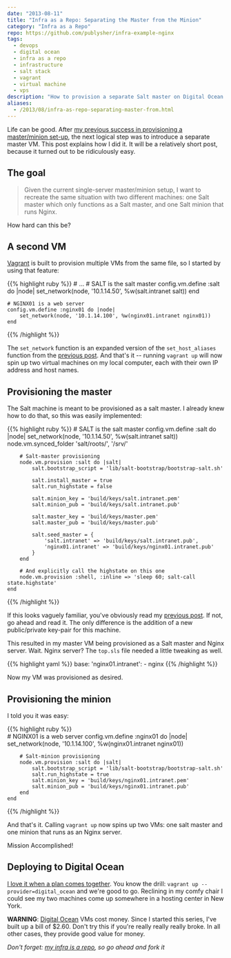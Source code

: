 ```yaml
---
date: "2013-08-11"
title: "Infra as a Repo: Separating the Master from the Minion"
category: "Infra as a Repo"
repo: https://github.com/publysher/infra-example-nginx
tags:
  - devops
  - digital ocean
  - infra as a repo
  - infrastructure
  - salt stack
  - vagrant
  - virtual machine
  - vps
description: "How to provision a separate Salt master on Digital Ocean."
aliases:
  - /2013/08/infra-as-repo-separating-master-from.html
---
```


Life can be good. After [my previous success in provisioning a master/minion set-up][my-master], the next logical step was
to introduce a separate master VM. This post explains how I did it. It will be a relatively short post, because it
turned out to be ridiculously easy.


The goal
--------

> Given the current single-server master/minion setup, I want to recreate the same situation with two different
> machines: one Salt master which only functions as a Salt master, and one Salt minion that runs Nginx.

How hard can this be?


A second VM
-----------

[Vagrant][] is built to provision multiple VMs from the same file, so I started by using that feature:

{{% highlight ruby %}}
    # ...
    # SALT is the salt master
    config.vm.define :salt do |node|
        set_network(node, '10.1.14.50', %w(salt.intranet salt))
    end

    # NGINX01 is a web server
    config.vm.define :nginx01 do |node|
        set_network(node, '10.1.14.100', %w(nginx01.intranet nginx01))
    end
{{% /highlight %}}    


The `set_network` function is an expanded version of the `set_host_aliases` function from the [previous post][my-master].
And that's it -- running `vagrant up` will now spin up two virtual machines on my local computer, each with their own
IP address and host names.


Provisioning the master
-----------------------

The Salt machine is meant to be provisioned as a salt master. I already knew how to do that, so this was easily
implemented:

{{% highlight ruby %}}
    # SALT is the salt master
    config.vm.define :salt do |node|
        set_network(node, '10.1.14.50', %w(salt.intranet salt))
        node.vm.synced_folder 'salt/roots/', '/srv/'

        # Salt-master provisioning
        node.vm.provision :salt do |salt|
            salt.bootstrap_script = 'lib/salt-bootstrap/bootstrap-salt.sh'

            salt.install_master = true
            salt.run_highstate = false

            salt.minion_key = 'build/keys/salt.intranet.pem'
            salt.minion_pub = 'build/keys/salt.intranet.pub'

            salt.master_key = 'build/keys/master.pem'
            salt.master_pub = 'build/keys/master.pub'

            salt.seed_master = {
                'salt.intranet' => 'build/keys/salt.intranet.pub',
                'nginx01.intranet' => 'build/keys/nginx01.intranet.pub'
            }
        end

        # And explicitly call the highstate on this one
        node.vm.provision :shell, :inline => 'sleep 60; salt-call state.highstate'
    end
{{% /highlight %}}    

If this looks vaguely familiar, you've obviously read my [previous post][my-master]. If not, go ahead and read it.
The only difference is the addition of a new public/private key-pair for this machine.

This resulted in my master VM being provisioned as a Salt master and Nginx server. Wait. Nginx server? The `top.sls`
file needed a little tweaking as well.

{{% highlight yaml %}}
    base:
        'nginx01.intranet':
            - nginx
{{% /highlight %}}    

Now my VM was provisioned as desired.


Provisioning the minion
------------------------

I told you it was easy:

{{% highlight ruby %}}   
    # NGINX01 is a web server
    config.vm.define :nginx01 do |node|
        set_network(node, '10.1.14.100', %w(nginx01.intranet nginx01))

        # Salt-minion provisioning
        node.vm.provision :salt do |salt|
            salt.bootstrap_script = 'lib/salt-bootstrap/bootstrap-salt.sh'
            salt.run_highstate = true
            salt.minion_key = 'build/keys/nginx01.intranet.pem'
            salt.minion_pub = 'build/keys/nginx01.intranet.pub'
        end
    end
{{% /highlight %}}    

And that's it. Calling `vagrant up` now spins up two VMs: one salt master and one minion that runs as an Nginx server.

Mission Accomplished!


Deploying to Digital Ocean
--------------------------

[I love it when a plan comes together][]. You know the drill: `vagrant up --provider=digital_ocean` and we're good to go.
Reclining in my comfy chair I could see my two machines come up somewhere in a hosting center in New York.

**WARNING**: [Digital Ocean][] VMs cost money. Since I started this series, I've built up a bill of $2.60.
Don't try this if you're really really really broke. In all other cases, they provide good value for money.

_Don't forget: [my infra is a repo](https://github.com/publysher/infra-example-nginx), so go ahead and fork it_


[my-master]: http://blog.publysher.nl/2013/08/infra-as-repo-adding-salt-master.html
[Vagrant]: http://www.vagrantup.com
[I love it when a plan comes together]: http://www.imdb.com/title/tt0084967/quotes?item=qt0378851
[Digital Ocean]: https://www.digitalocean.com/?refcode=8d8ff680bec5
